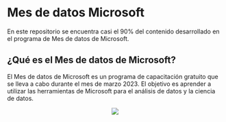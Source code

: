 # Mes de datos Microsoft

En este repositorio se encuentra casi el 90% del contenido desarrollado
en el programa de Mes de datos de Microsoft.

## ¿Qué es el Mes de datos de Microsoft?

El Mes de datos de Microsoft es un programa de capacitación gratuito
que se lleva a cabo durante el mes de marzo 2023. El objetivo es
aprender a utilizar las herramientas de Microsoft para el análisis de
datos y la ciencia de datos.

<p align="center">
  <img src="dates_Microsoft.jpeg" />
</p>